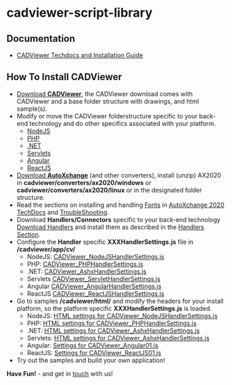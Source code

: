 # cadviewer-script-library

## Documentation 

-   [CADViewer Techdocs and Installation Guide](https://cadviewer.com/cadviewertechdocs/download)


## How To Install CADViewer 

* [Download **CADViewer**](/alldownloads/cadviewer), the CADViewer download comes with CADViewer and a base folder structure with drawings, and html sample(s).
* Modify or move the CADViewer folderstructure specific to your back-end technology and do other specifics associated with your platform.
	* [NodeJS](https://cadviewer.com/cadviewertechdocs/handlers/nodejs/)
	* [PHP](https://cadviewer.com/cadviewertechdocs/handlers/php/)
	* [.NET](https://cadviewer.com/cadviewertechdocs/handlers/asp.net/)
	* [Servlets](https://cadviewer.com/cadviewertechdocs/handlers/servlets/)
	* [Angular](https://cadviewer.com/cadviewertechdocs/handlers/angular/)
	* [ReactJS](https://cadviewer.com/cadviewertechdocs/handlers/reactjs/)
* [Download **AutoXchange**](/alldownloads/autoxchange) (and other converters), install (unzip) AX2020 in **cadviewer/converters/ax2020/windows** or **cadviewer/converters/ax2020/linux** or in the designated folder structure.
* Read the sections on installing and handling [Fonts](https://tailormade.com/ax2020techdocs/installation/fonts/) in [AutoXchange 2020 TechDocs](https://tailormade.com/ax2020techdocs/) and [TroubleShooting](https://tailormade.com/ax2020techdocs/troubleshooting/).
* Download **Handlers/Connectors** specific to your back-end technology [Download Handlers](/alldownloads/handlers/) and install them as described in the [Handlers Section](https://cadviewer.com/cadviewertechdocs/handlers).
* Configure the **Handler** specific **XXXHandlerSettings.js** file in **/cadviewer/app/cv/**
	* NodeJS: [CADViewer_NodeJSHandlerSettings.js](/cadviewertechdocs/handlers/nodejs#windows---handler-settings-js-file)
	* PHP: [CADViewer_PHPHandlerSettings.js](/cadviewertechdocs/handlers/php#windows---handler-settings-js-file)
	* .NET: [CADViewer_AshxHandlerSettings.js](/cadviewertechdocs/handlers/asp.net#handler-settings-js-file)
	* Servlets [CADViewer_ServletHandlerSettings.js](https://cadviewer.com/cadviewertechdocs/handlers/servlets#handler-settings-js-file)
	* Angular [CADViewer_AngularHandlerSettings.js](https://cadviewer.com/cadviewertechdocs/handlers/angular#update-cadviewer_nodejshandlersettings-js)
	* ReactJS [CADViewer_ReactJSHandlerSettings.js](https://cadviewer.com/cadviewertechdocs/handlers/reactjs#update-cadviewer_reactjshandlersettings-js)
* Go to samples **/cadviewer/html/** and modify the headers for your install platform, so the platform specific **XXXHandlerSettings.js** is loaded.
	* NodeJS: [HTML settings for CADViewer_NodeJSHandlerSettings.js](/cadviewertechdocs/handlers/nodejs#windows---html)
	* PHP: [HTML settings for CADViewer_PHPHandlerSettings.js](/cadviewertechdocs/handlers/php#windows---html)
	* .NET: [HTML settings for CADViewer_AshxHandlerSettings.js](/cadviewertechdocs/handlers/asp.net#html)
	* Servlets: [HTML settings for CADViewer_AshxHandlerSettings.js](/cadviewertechdocs/handlers/servlets#html)
	* Angular: [Settings for CADViewer_Angular01.js](https://cadviewer.com/cadviewertechdocs/handlers/angular#cadviewer_angular01.js---source-code)
	* ReactJS: [Settings for CADViewer_ReactJS01.js](https://cadviewer.com/cadviewertechdocs/handlers/reactjs#cadviewer_reactjs01.js---source-code)
* Try out the samples and build your own application!
 
**Have Fun!**  - and get in [touch](mailto:developer@tailormade.com)  with us!
